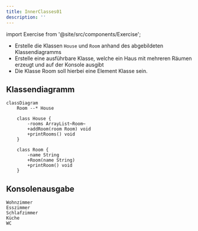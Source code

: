 ```yaml
---
title: InnerClasses01
description: ''
---
```


import Exercise from '@site/src/components/Exercise';

- Erstelle die Klassen `House` und `Room` anhand des abgebildeten
  Klassendiagramms
- Erstelle eine ausführbare Klasse, welche ein Haus mit mehreren Räumen
  erzeugt und auf der Konsole ausgibt
- Die Klasse Room soll hierbei eine Element Klasse sein.

## Klassendiagramm
```mermaid
classDiagram
    Room --* House

    class House {
        -rooms ArrayList~Room~
        +addRoom(room Room) void
        +printRooms() void
    }

    class Room {
        -name String
        +Room(name String)
        +printRoom() void
    }
```

## Konsolenausgabe

```console
Wohnzimmer
Esszimmer
Schlafzimmer
Küche
WC
```

<Exercise pullRequest="54" branchSuffix="inner-classes/01" />
